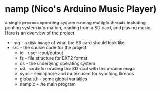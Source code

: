 # namp (Nico's Arduino Music Player)
a single process operating system running multiple threads including printing system information, reading from a SD card, and playing music. 
Here is an overview of the project
* img - a disk image of what the SD card should look like
* src - the source code for the project
  * io - user input/output
  * fs - file structure for EXT2 format
  * os - the underlying operating system
  * sd - code for reading the SD card with the arduino mega
  * sync - semaphore and mutex used for synching threads
  * globals.h - some global variables
  * namp.c - the main program
  
